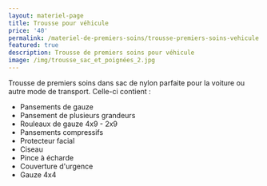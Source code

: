 ```yaml
---
layout: materiel-page
title: Trousse pour véhicule
price: '40'
permalink: /materiel-de-premiers-soins/trousse-premiers-soins-vehicule
featured: true
description: Trousse de premiers soins pour véhicule
image: /img/trousse_sac_et_poignées_2.jpg
---
```

Trousse de premiers soins dans sac de nylon parfaite pour la voiture ou autre mode de transport. Celle-ci contient :

* Pansements de gauze
* Pansement de plusieurs grandeurs
* Rouleaux de gauze 4x9 - 2x9
* Pansements compressifs
* Protecteur facial
* Ciseau
* Pince à écharde
* Couverture d'urgence
* Gauze 4x4
